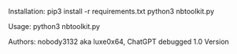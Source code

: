 Installation: 
pip3 install -r requirements.txt
python3 nbtoolkit.py

Usage:
python3 nbtoolkit.py

Authors:
nobody3132 aka luxe0x64, ChatGPT debugged 1.0 Version
